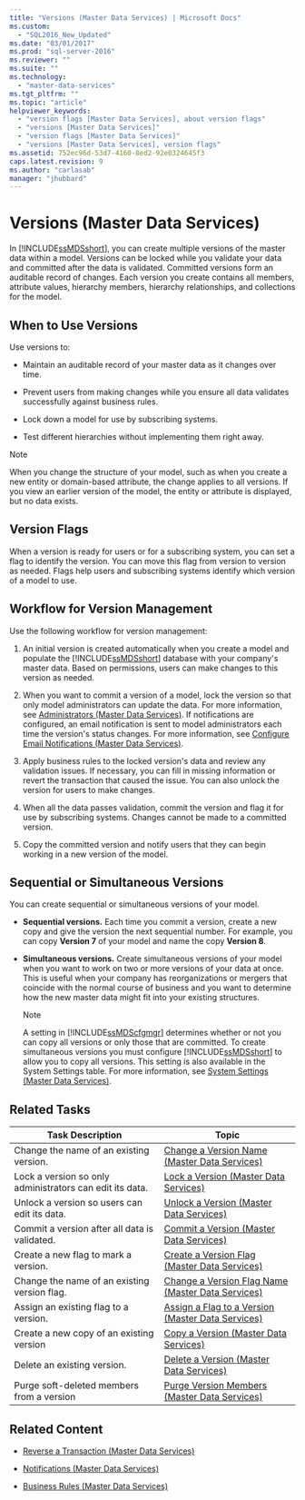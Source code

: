 ```yaml
---
title: "Versions (Master Data Services) | Microsoft Docs"
ms.custom: 
  - "SQL2016_New_Updated"
ms.date: "03/01/2017"
ms.prod: "sql-server-2016"
ms.reviewer: ""
ms.suite: ""
ms.technology: 
  - "master-data-services"
ms.tgt_pltfrm: ""
ms.topic: "article"
helpviewer_keywords: 
  - "version flags [Master Data Services], about version flags"
  - "versions [Master Data Services]"
  - "version flags [Master Data Services]"
  - "versions [Master Data Services], version flags"
ms.assetid: 752ec96d-53d7-4160-8ed2-92e0324645f3
caps.latest.revision: 9
ms.author: "carlasab"
manager: "jhubbard"
---
```

# Versions (Master Data Services)
  In [!INCLUDE[ssMDSshort](../a9notintoc/includes/ssmdsshort-md.md)], you can create multiple versions of the master data within a model. Versions can be locked while you validate your data and committed after the data is validated. Committed versions form an auditable record of changes. Each version you create contains all members, attribute values, hierarchy members, hierarchy relationships, and collections for the model.  
  
## When to Use Versions  
 Use versions to:  
  
-   Maintain an auditable record of your master data as it changes over time.  
  
-   Prevent users from making changes while you ensure all data validates successfully against business rules.  
  
-   Lock down a model for use by subscribing systems.  
  
-   Test different hierarchies without implementing them right away.  
  
> [!NOTE]  
>  When you change the structure of your model, such as when you create a new entity or domain-based attribute, the change applies to all versions. If you view an earlier version of the model, the entity or attribute is displayed, but no data exists.  
  
## Version Flags  
 When a version is ready for users or for a subscribing system, you can set a flag to identify the version. You can move this flag from version to version as needed. Flags help users and subscribing systems identify which version of a model to use.  
  
## Workflow for Version Management  
 Use the following workflow for version management:  
  
1.  An initial version is created automatically when you create a model and populate the [!INCLUDE[ssMDSshort](../a9notintoc/includes/ssmdsshort-md.md)] database with your company's master data. Based on permissions, users can make changes to this version as needed.  
  
2.  When you want to commit a version of a model, lock the version so that only model administrators can update the data. For more information, see [Administrators &#40;Master Data Services&#41;](../master-data-services/administrators-master-data-services.md). If notifications are configured, an email notification is sent to model administrators each time the version's status changes. For more information, see [Configure Email Notifications &#40;Master Data Services&#41;](../master-data-services/configure-email-notifications-master-data-services.md).  
  
3.  Apply business rules to the locked version's data and review any validation issues. If necessary, you can fill in missing information or revert the transaction that caused the issue. You can also unlock the version for users to make changes.  
  
4.  When all the data passes validation, commit the version and flag it for use by subscribing systems. Changes cannot be made to a committed version.  
  
5.  Copy the committed version and notify users that they can begin working in a new version of the model.  
  
## Sequential or Simultaneous Versions  
 You can create sequential or simultaneous versions of your model.  
  
-   **Sequential versions.** Each time you commit a version, create a new copy and give the version the next sequential number. For example, you can copy **Version 7** of your model and name the copy **Version 8**.  
  
-   **Simultaneous versions.** Create simultaneous versions of your model when you want to work on two or more versions of your data at once. This is useful when your company has reorganizations or mergers that coincide with the normal course of business and you want to determine how the new master data might fit into your existing structures.  
  
    > [!NOTE]  
    >  A setting in [!INCLUDE[ssMDScfgmgr](../a9retired/includes/ssmdscfgmgr-md.md)] determines whether or not you can copy all versions or only those that are committed. To create simultaneous versions you must configure [!INCLUDE[ssMDSshort](../a9notintoc/includes/ssmdsshort-md.md)] to allow you to copy all versions. This setting is also available in the System Settings table. For more information, see [System Settings &#40;Master Data Services&#41;](../master-data-services/system-settings-master-data-services.md).  
  
## Related Tasks  
  
|Task Description|Topic|  
|----------------------|-----------|  
|Change the name of an existing version.|[Change a Version Name &#40;Master Data Services&#41;](../master-data-services/change-a-version-name-master-data-services.md)|  
|Lock a version so only administrators can edit its data.|[Lock a Version &#40;Master Data Services&#41;](../master-data-services/lock-a-version-master-data-services.md)|  
|Unlock a version so users can edit its data.|[Unlock a Version &#40;Master Data Services&#41;](../master-data-services/unlock-a-version-master-data-services.md)|  
|Commit a version after all data is validated.|[Commit a Version &#40;Master Data Services&#41;](../master-data-services/commit-a-version-master-data-services.md)|  
|Create a new flag to mark a version.|[Create a Version Flag &#40;Master Data Services&#41;](../master-data-services/create-a-version-flag-master-data-services.md)|  
|Change the name of an existing version flag.|[Change a Version Flag Name &#40;Master Data Services&#41;](../master-data-services/change-a-version-flag-name-master-data-services.md)|  
|Assign an existing flag to a version.|[Assign a Flag to a Version &#40;Master Data Services&#41;](../master-data-services/assign-a-flag-to-a-version-master-data-services.md)|  
|Create a new copy of an existing version|[Copy a Version &#40;Master Data Services&#41;](../master-data-services/copy-a-version-master-data-services.md)|  
|Delete an existing version.|[Delete a Version &#40;Master Data Services&#41;](../master-data-services/delete-a-version-master-data-services.md)|  
|Purge soft-deleted members from a version|[Purge Version Members &#40;Master Data Services&#41;](../master-data-services/purge-version-members-master-data-services.md)|  
  
## Related Content  
  
-   [Reverse a Transaction &#40;Master Data Services&#41;](../master-data-services/reverse-a-transaction-master-data-services.md)  
  
-   [Notifications &#40;Master Data Services&#41;](../master-data-services/notifications-master-data-services.md)  
  
-   [Business Rules &#40;Master Data Services&#41;](../master-data-services/business-rules-master-data-services.md)  
  
  